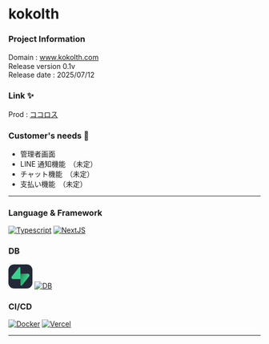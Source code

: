 # kokolth

### Project Information

Domain : <a href="https://www.kokolth.com">www.kokolth.com</a>　<br>
Release version 0.1v <br>
Release date : 2025/07/12

### Link ✨
Prod : <a href="https://kokolth-topgun0415s-projects.vercel.app/">ココロス</a>

### Customer's needs 💬
- 管理者画面
- LINE 通知機能　（未定）
- チャット機能　（未定）
- 支払い機能　（未定）

---

### Language & Framework

[![Typescript](https://skillicons.dev/icons?i=ts)]()
[![NextJS](https://skillicons.dev/icons?i=next)]()

### DB

<svg xmlns="http://www.w3.org/2000/svg" width="48" height="48" fill="none" viewBox="0 0 256 256"><rect width="256" height="256" fill="#242938" rx="60"/><g clip-path="url(#clip0_147_961)"><path fill="url(#paint0_linear_147_961)" d="M144.757 223.193C139.696 229.566 129.434 226.074 129.312 217.936L127.529 98.9075H207.564C222.06 98.9075 230.145 115.651 221.131 127.004L144.757 223.193Z"/><path fill="url(#paint1_linear_147_961)" fill-opacity=".2" d="M144.757 223.193C139.696 229.566 129.434 226.074 129.312 217.936L127.529 98.9075H207.564C222.06 98.9075 230.145 115.651 221.131 127.004L144.757 223.193Z"/><path fill="#3ECF8E" d="M112.207 31.6655C117.268 25.2914 127.53 28.784 127.652 36.9221L128.434 155.951H49.4003C34.9034 155.951 26.8182 139.207 35.8328 127.854L112.207 31.6655Z"/></g><defs><linearGradient id="paint0_linear_147_961" x1="127.529" x2="198.661" y1="125.299" y2="155.132" gradientUnits="userSpaceOnUse"><stop stop-color="#249361"/><stop offset="1" stop-color="#3ECF8E"/></linearGradient><linearGradient id="paint1_linear_147_961" x1="95.993" x2="128.433" y1="82.12" y2="143.187" gradientUnits="userSpaceOnUse"><stop/><stop offset="1" stop-opacity="0"/></linearGradient><clipPath id="clip0_147_961"><rect width="192.92" height="200" fill="#fff" transform="translate(32 28)"/></clipPath></defs></svg>
[![DB](https://skillicons.dev/icons?i=postgresql)]()

### CI/CD
[![Docker](https://skillicons.dev/icons?i=docker)]()
[![Vercel](https://skillicons.dev/icons?i=vercel)]()

---
